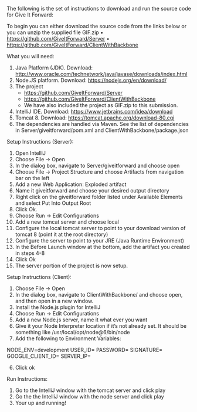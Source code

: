 The following is the set of instructions to download and run the source code for Give It Forward:


To begin you can either download the source code from the links below or you can unzip the supplied file GIF.zip
	•	https://github.com/GiveItForward/Server
	•	https://github.com/GiveItForward/ClientWithBackbone

What you will need:
1. Java Platform (JDK). Download: http://www.oracle.com/technetwork/java/javase/downloads/index.html
2. Node.JS platform. Download: https://nodejs.org/en/download/
3. The project
	- https://github.com/GiveItForward/Server
	- https://github.com/GiveItForward/ClientWithBackbone
	- We have also included the project as GIF.zip to this submission. 
4. IntelliJ IDE. Download: https://www.jetbrains.com/idea/download
5. Tomcat 8. Download: https://tomcat.apache.org/download-80.cgi
6. The dependencies are handled via Maven. See the list of dependencies in Server/giveitforward/pom.xml and ClientWithBackbone/package.json



Setup Instructions (Server):
1. Open IntelliJ
2. Choose File -> Open
3. In the dialog box, navigate to Server/giveitforward and choose open
4. Choose File -> Project Structure and choose Artifacts from navigation bar on the left
5. Add a new Web Application: Exploded artifact
6. Name it giveitforward and choose your desired output directory
7. Right click on the giveitforward folder listed under Available Elements and select Put Into Output Root
8. Click Ok.
9. Choose Run -> Edit Configurations
10. Add a new tomcat server and choose local
11. Configure the local tomcat server to point to your download version of tomcat 8 (point it at the root directory)
12. Configure the server to point to your JRE (Java Runtime Environment)
13. In the Before Launch window at the bottom, add the artifact you created in steps 4-8
14. Click Ok
15. The server portion of the project is now setup. 



Setup Instructions (Client):
1. Choose File -> Open
2. In the dialog box, navigate to ClientWithBackbone/ and choose open, and then open in a new window.
3. Install the Node.js plugin for IntelliJ
4. Choose Run -> Edit Configurations
3. Add a new Node.js server, name it what ever you want
4. Give it your Node Interpreter location if it’s not already set. It should be something like /usr/local/opt/node@6/bin/node
5. Add the following to Environment Variables:

NODE_ENV=development
USER_ID=
PASSWORD=
SIGNATURE=
GOOGLE_CLIENT_ID=
SERVER_IP=

6. Click ok


Run Instructions:
1. Go to the IntelliJ window with the tomcat server and click play
2. Go the the IntelliJ window with the node server and click play
3. Your up and running!
